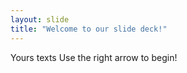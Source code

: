 ```yaml
---
layout: slide
title: "Welcome to our slide deck!"
---
```

Yours texts
Use the right arrow to begin!
